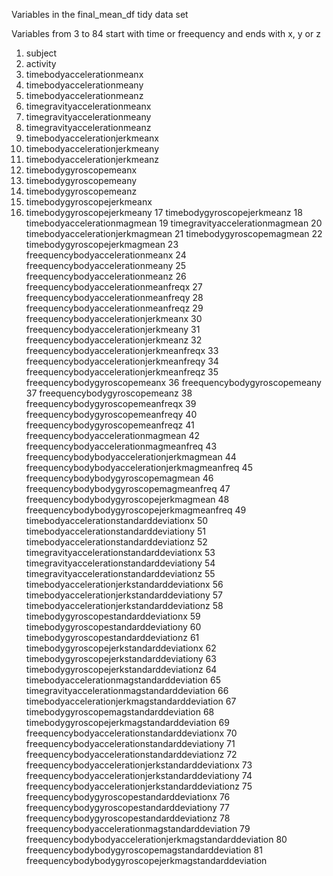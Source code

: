 Variables in the final_mean_df tidy data set

Variables from 3 to 84 start with time or freequency and ends with x, y or z

1. subject
2. activity
3. timebodyaccelerationmeanx
4. timebodyaccelerationmeany
5. timebodyaccelerationmeanz
6. timegravityaccelerationmeanx
7. timegravityaccelerationmeany
8. timegravityaccelerationmeanz
9. timebodyaccelerationjerkmeanx
10. timebodyaccelerationjerkmeany
11. timebodyaccelerationjerkmeanz
12. timebodygyroscopemeanx
13. timebodygyroscopemeany
14. timebodygyroscopemeanz
15. timebodygyroscopejerkmeanx
16. timebodygyroscopejerkmeany
17 timebodygyroscopejerkmeanz
18 timebodyaccelerationmagmean
19 timegravityaccelerationmagmean
20 timebodyaccelerationjerkmagmean
21 timebodygyroscopemagmean
22 timebodygyroscopejerkmagmean
23 freequencybodyaccelerationmeanx
24 freequencybodyaccelerationmeany
25 freequencybodyaccelerationmeanz
26 freequencybodyaccelerationmeanfreqx
27 freequencybodyaccelerationmeanfreqy
28 freequencybodyaccelerationmeanfreqz
29 freequencybodyaccelerationjerkmeanx
30 freequencybodyaccelerationjerkmeany
31 freequencybodyaccelerationjerkmeanz
32 freequencybodyaccelerationjerkmeanfreqx
33 freequencybodyaccelerationjerkmeanfreqy
34 freequencybodyaccelerationjerkmeanfreqz
35 freequencybodygyroscopemeanx
36 freequencybodygyroscopemeany
37 freequencybodygyroscopemeanz
38 freequencybodygyroscopemeanfreqx
39 freequencybodygyroscopemeanfreqy
40 freequencybodygyroscopemeanfreqz
41 freequencybodyaccelerationmagmean
42 freequencybodyaccelerationmagmeanfreq
43 freequencybodybodyaccelerationjerkmagmean
44 freequencybodybodyaccelerationjerkmagmeanfreq
45 freequencybodybodygyroscopemagmean
46 freequencybodybodygyroscopemagmeanfreq
47 freequencybodybodygyroscopejerkmagmean
48 freequencybodybodygyroscopejerkmagmeanfreq
49 timebodyaccelerationstandarddeviationx
50 timebodyaccelerationstandarddeviationy
51 timebodyaccelerationstandarddeviationz
52 timegravityaccelerationstandarddeviationx
53 timegravityaccelerationstandarddeviationy
54 timegravityaccelerationstandarddeviationz
55 timebodyaccelerationjerkstandarddeviationx
56 timebodyaccelerationjerkstandarddeviationy
57 timebodyaccelerationjerkstandarddeviationz
58 timebodygyroscopestandarddeviationx
59 timebodygyroscopestandarddeviationy
60 timebodygyroscopestandarddeviationz
61 timebodygyroscopejerkstandarddeviationx
62 timebodygyroscopejerkstandarddeviationy
63 timebodygyroscopejerkstandarddeviationz
64 timebodyaccelerationmagstandarddeviation
65 timegravityaccelerationmagstandarddeviation
66 timebodyaccelerationjerkmagstandarddeviation
67 timebodygyroscopemagstandarddeviation
68 timebodygyroscopejerkmagstandarddeviation
69 freequencybodyaccelerationstandarddeviationx
70 freequencybodyaccelerationstandarddeviationy
71 freequencybodyaccelerationstandarddeviationz
72 freequencybodyaccelerationjerkstandarddeviationx
73 freequencybodyaccelerationjerkstandarddeviationy
74 freequencybodyaccelerationjerkstandarddeviationz
75 freequencybodygyroscopestandarddeviationx
76 freequencybodygyroscopestandarddeviationy
77 freequencybodygyroscopestandarddeviationz
78 freequencybodyaccelerationmagstandarddeviation
79 freequencybodybodyaccelerationjerkmagstandarddeviation 80 freequencybodybodygyroscopemagstandarddeviation
81 freequencybodybodygyroscopejerkmagstandarddeviation 